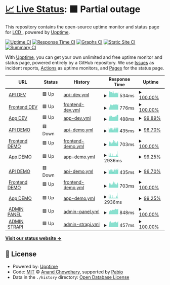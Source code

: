 # [📈 Live Status](https://LightingControl.github.io/devmonitor): <!--live status--> **🟧 Partial outage**

This repository contains the open-source uptime monitor and status page for [LCD ](https://LightingControl.github.io/devmonitor), powered by [Upptime](https://github.com/upptime/upptime).

[![Uptime CI](https://github.com/LightingControl/devmonitor/workflows/Uptime%20CI/badge.svg)](https://github.com/LightingControl/devmonitor/actions?query=workflow%3A%22Uptime+CI%22)
[![Response Time CI](https://github.com/LightingControl/devmonitor/workflows/Response%20Time%20CI/badge.svg)](https://github.com/LightingControl/devmonitor/actions?query=workflow%3A%22Response+Time+CI%22)
[![Graphs CI](https://github.com/LightingControl/devmonitor/workflows/Graphs%20CI/badge.svg)](https://github.com/LightingControl/devmonitor/actions?query=workflow%3A%22Graphs+CI%22)
[![Static Site CI](https://github.com/LightingControl/devmonitor/workflows/Static%20Site%20CI/badge.svg)](https://github.com/LightingControl/devmonitor/actions?query=workflow%3A%22Static+Site+CI%22)
[![Summary CI](https://github.com/LightingControl/devmonitor/workflows/Summary%20CI/badge.svg)](https://github.com/LightingControl/devmonitor/actions?query=workflow%3A%22Summary+CI%22)

With [Upptime](https://upptime.js.org), you can get your own unlimited and free uptime monitor and status page, powered entirely by a GitHub repository. We use [Issues](https://github.com/LightingControl/devmonitor/issues) as incident reports, [Actions](https://github.com/LightingControl/devmonitor/actions) as uptime monitors, and [Pages](https://LightingControl.github.io/devmonitor) for the status page.

<!--start: status pages-->
<!-- This summary is generated by Upptime (https://github.com/upptime/upptime) -->
<!-- Do not edit this manually, your changes will be overwritten -->
<!-- prettier-ignore -->
| URL | Status | History | Response Time | Uptime |
| --- | ------ | ------- | ------------- | ------ |
| <img alt="" src="https://icons.duckduckgo.com/ip3/api-dev.centro.network.ico" height="13"> [API DEV](https://api-dev.centro.network/swagger/index.html) | 🟩 Up | [api-dev.yml](https://github.com/LightingControl/devmonitor/commits/HEAD/history/api-dev.yml) | <details><summary><img alt="Response time graph" src="./graphs/api-dev/response-time-week.png" height="20"> 534ms</summary><br><a href="https://devmon.centro.network/history/api-dev"><img alt="Response time 1078" src="https://img.shields.io/endpoint?url=https%3A%2F%2Fraw.githubusercontent.com%2FLightingControl%2Fdevmonitor%2FHEAD%2Fapi%2Fapi-dev%2Fresponse-time.json"></a><br><a href="https://devmon.centro.network/history/api-dev"><img alt="24-hour response time 690" src="https://img.shields.io/endpoint?url=https%3A%2F%2Fraw.githubusercontent.com%2FLightingControl%2Fdevmonitor%2FHEAD%2Fapi%2Fapi-dev%2Fresponse-time-day.json"></a><br><a href="https://devmon.centro.network/history/api-dev"><img alt="7-day response time 534" src="https://img.shields.io/endpoint?url=https%3A%2F%2Fraw.githubusercontent.com%2FLightingControl%2Fdevmonitor%2FHEAD%2Fapi%2Fapi-dev%2Fresponse-time-week.json"></a><br><a href="https://devmon.centro.network/history/api-dev"><img alt="30-day response time 1150" src="https://img.shields.io/endpoint?url=https%3A%2F%2Fraw.githubusercontent.com%2FLightingControl%2Fdevmonitor%2FHEAD%2Fapi%2Fapi-dev%2Fresponse-time-month.json"></a><br><a href="https://devmon.centro.network/history/api-dev"><img alt="1-year response time 1078" src="https://img.shields.io/endpoint?url=https%3A%2F%2Fraw.githubusercontent.com%2FLightingControl%2Fdevmonitor%2FHEAD%2Fapi%2Fapi-dev%2Fresponse-time-year.json"></a></details> | <details><summary><a href="https://devmon.centro.network/history/api-dev">100.00%</a></summary><a href="https://devmon.centro.network/history/api-dev"><img alt="All-time uptime 95.95%" src="https://img.shields.io/endpoint?url=https%3A%2F%2Fraw.githubusercontent.com%2FLightingControl%2Fdevmonitor%2FHEAD%2Fapi%2Fapi-dev%2Fuptime.json"></a><br><a href="https://devmon.centro.network/history/api-dev"><img alt="24-hour uptime 100.00%" src="https://img.shields.io/endpoint?url=https%3A%2F%2Fraw.githubusercontent.com%2FLightingControl%2Fdevmonitor%2FHEAD%2Fapi%2Fapi-dev%2Fuptime-day.json"></a><br><a href="https://devmon.centro.network/history/api-dev"><img alt="7-day uptime 100.00%" src="https://img.shields.io/endpoint?url=https%3A%2F%2Fraw.githubusercontent.com%2FLightingControl%2Fdevmonitor%2FHEAD%2Fapi%2Fapi-dev%2Fuptime-week.json"></a><br><a href="https://devmon.centro.network/history/api-dev"><img alt="30-day uptime 94.49%" src="https://img.shields.io/endpoint?url=https%3A%2F%2Fraw.githubusercontent.com%2FLightingControl%2Fdevmonitor%2FHEAD%2Fapi%2Fapi-dev%2Fuptime-month.json"></a><br><a href="https://devmon.centro.network/history/api-dev"><img alt="1-year uptime 95.95%" src="https://img.shields.io/endpoint?url=https%3A%2F%2Fraw.githubusercontent.com%2FLightingControl%2Fdevmonitor%2FHEAD%2Fapi%2Fapi-dev%2Fuptime-year.json"></a></details>
| <img alt="" src="https://icons.duckduckgo.com/ip3/dev.centro.network.ico" height="13"> [Frontend DEV](https://dev.centro.network) | 🟩 Up | [frontend-dev.yml](https://github.com/LightingControl/devmonitor/commits/HEAD/history/frontend-dev.yml) | <details><summary><img alt="Response time graph" src="./graphs/frontend-dev/response-time-week.png" height="20"> 776ms</summary><br><a href="https://devmon.centro.network/history/frontend-dev"><img alt="Response time 897" src="https://img.shields.io/endpoint?url=https%3A%2F%2Fraw.githubusercontent.com%2FLightingControl%2Fdevmonitor%2FHEAD%2Fapi%2Ffrontend-dev%2Fresponse-time.json"></a><br><a href="https://devmon.centro.network/history/frontend-dev"><img alt="24-hour response time 911" src="https://img.shields.io/endpoint?url=https%3A%2F%2Fraw.githubusercontent.com%2FLightingControl%2Fdevmonitor%2FHEAD%2Fapi%2Ffrontend-dev%2Fresponse-time-day.json"></a><br><a href="https://devmon.centro.network/history/frontend-dev"><img alt="7-day response time 776" src="https://img.shields.io/endpoint?url=https%3A%2F%2Fraw.githubusercontent.com%2FLightingControl%2Fdevmonitor%2FHEAD%2Fapi%2Ffrontend-dev%2Fresponse-time-week.json"></a><br><a href="https://devmon.centro.network/history/frontend-dev"><img alt="30-day response time 873" src="https://img.shields.io/endpoint?url=https%3A%2F%2Fraw.githubusercontent.com%2FLightingControl%2Fdevmonitor%2FHEAD%2Fapi%2Ffrontend-dev%2Fresponse-time-month.json"></a><br><a href="https://devmon.centro.network/history/frontend-dev"><img alt="1-year response time 897" src="https://img.shields.io/endpoint?url=https%3A%2F%2Fraw.githubusercontent.com%2FLightingControl%2Fdevmonitor%2FHEAD%2Fapi%2Ffrontend-dev%2Fresponse-time-year.json"></a></details> | <details><summary><a href="https://devmon.centro.network/history/frontend-dev">100.00%</a></summary><a href="https://devmon.centro.network/history/frontend-dev"><img alt="All-time uptime 99.81%" src="https://img.shields.io/endpoint?url=https%3A%2F%2Fraw.githubusercontent.com%2FLightingControl%2Fdevmonitor%2FHEAD%2Fapi%2Ffrontend-dev%2Fuptime.json"></a><br><a href="https://devmon.centro.network/history/frontend-dev"><img alt="24-hour uptime 100.00%" src="https://img.shields.io/endpoint?url=https%3A%2F%2Fraw.githubusercontent.com%2FLightingControl%2Fdevmonitor%2FHEAD%2Fapi%2Ffrontend-dev%2Fuptime-day.json"></a><br><a href="https://devmon.centro.network/history/frontend-dev"><img alt="7-day uptime 100.00%" src="https://img.shields.io/endpoint?url=https%3A%2F%2Fraw.githubusercontent.com%2FLightingControl%2Fdevmonitor%2FHEAD%2Fapi%2Ffrontend-dev%2Fuptime-week.json"></a><br><a href="https://devmon.centro.network/history/frontend-dev"><img alt="30-day uptime 99.88%" src="https://img.shields.io/endpoint?url=https%3A%2F%2Fraw.githubusercontent.com%2FLightingControl%2Fdevmonitor%2FHEAD%2Fapi%2Ffrontend-dev%2Fuptime-month.json"></a><br><a href="https://devmon.centro.network/history/frontend-dev"><img alt="1-year uptime 99.81%" src="https://img.shields.io/endpoint?url=https%3A%2F%2Fraw.githubusercontent.com%2FLightingControl%2Fdevmonitor%2FHEAD%2Fapi%2Ffrontend-dev%2Fuptime-year.json"></a></details>
| <img alt="" src="https://icons.duckduckgo.com/ip3/app-dev.centro.network.ico" height="13"> [App DEV](https://app-dev.centro.network) | 🟩 Up | [app-dev.yml](https://github.com/LightingControl/devmonitor/commits/HEAD/history/app-dev.yml) | <details><summary><img alt="Response time graph" src="./graphs/app-dev/response-time-week.png" height="20"> 488ms</summary><br><a href="https://devmon.centro.network/history/app-dev"><img alt="Response time 486" src="https://img.shields.io/endpoint?url=https%3A%2F%2Fraw.githubusercontent.com%2FLightingControl%2Fdevmonitor%2FHEAD%2Fapi%2Fapp-dev%2Fresponse-time.json"></a><br><a href="https://devmon.centro.network/history/app-dev"><img alt="24-hour response time 627" src="https://img.shields.io/endpoint?url=https%3A%2F%2Fraw.githubusercontent.com%2FLightingControl%2Fdevmonitor%2FHEAD%2Fapi%2Fapp-dev%2Fresponse-time-day.json"></a><br><a href="https://devmon.centro.network/history/app-dev"><img alt="7-day response time 488" src="https://img.shields.io/endpoint?url=https%3A%2F%2Fraw.githubusercontent.com%2FLightingControl%2Fdevmonitor%2FHEAD%2Fapi%2Fapp-dev%2Fresponse-time-week.json"></a><br><a href="https://devmon.centro.network/history/app-dev"><img alt="30-day response time 486" src="https://img.shields.io/endpoint?url=https%3A%2F%2Fraw.githubusercontent.com%2FLightingControl%2Fdevmonitor%2FHEAD%2Fapi%2Fapp-dev%2Fresponse-time-month.json"></a><br><a href="https://devmon.centro.network/history/app-dev"><img alt="1-year response time 486" src="https://img.shields.io/endpoint?url=https%3A%2F%2Fraw.githubusercontent.com%2FLightingControl%2Fdevmonitor%2FHEAD%2Fapi%2Fapp-dev%2Fresponse-time-year.json"></a></details> | <details><summary><a href="https://devmon.centro.network/history/app-dev">99.89%</a></summary><a href="https://devmon.centro.network/history/app-dev"><img alt="All-time uptime 45.83%" src="https://img.shields.io/endpoint?url=https%3A%2F%2Fraw.githubusercontent.com%2FLightingControl%2Fdevmonitor%2FHEAD%2Fapi%2Fapp-dev%2Fuptime.json"></a><br><a href="https://devmon.centro.network/history/app-dev"><img alt="24-hour uptime 100.00%" src="https://img.shields.io/endpoint?url=https%3A%2F%2Fraw.githubusercontent.com%2FLightingControl%2Fdevmonitor%2FHEAD%2Fapi%2Fapp-dev%2Fuptime-day.json"></a><br><a href="https://devmon.centro.network/history/app-dev"><img alt="7-day uptime 99.89%" src="https://img.shields.io/endpoint?url=https%3A%2F%2Fraw.githubusercontent.com%2FLightingControl%2Fdevmonitor%2FHEAD%2Fapi%2Fapp-dev%2Fuptime-week.json"></a><br><a href="https://devmon.centro.network/history/app-dev"><img alt="30-day uptime 74.61%" src="https://img.shields.io/endpoint?url=https%3A%2F%2Fraw.githubusercontent.com%2FLightingControl%2Fdevmonitor%2FHEAD%2Fapi%2Fapp-dev%2Fuptime-month.json"></a><br><a href="https://devmon.centro.network/history/app-dev"><img alt="1-year uptime 45.83%" src="https://img.shields.io/endpoint?url=https%3A%2F%2Fraw.githubusercontent.com%2FLightingControl%2Fdevmonitor%2FHEAD%2Fapi%2Fapp-dev%2Fuptime-year.json"></a></details>
| <img alt="" src="https://icons.duckduckgo.com/ip3/api-demo.centro.network.ico" height="13"> [API DEMO](https://api-demo.centro.network/swagger/index.html) | 🟥 Down | [api-demo.yml](https://github.com/LightingControl/devmonitor/commits/HEAD/history/api-demo.yml) | <details><summary><img alt="Response time graph" src="./graphs/api-demo/response-time-week.png" height="20"> 435ms</summary><br><a href="https://devmon.centro.network/history/api-demo"><img alt="Response time 412" src="https://img.shields.io/endpoint?url=https%3A%2F%2Fraw.githubusercontent.com%2FLightingControl%2Fdevmonitor%2FHEAD%2Fapi%2Fapi-demo%2Fresponse-time.json"></a><br><a href="https://devmon.centro.network/history/api-demo"><img alt="24-hour response time 474" src="https://img.shields.io/endpoint?url=https%3A%2F%2Fraw.githubusercontent.com%2FLightingControl%2Fdevmonitor%2FHEAD%2Fapi%2Fapi-demo%2Fresponse-time-day.json"></a><br><a href="https://devmon.centro.network/history/api-demo"><img alt="7-day response time 435" src="https://img.shields.io/endpoint?url=https%3A%2F%2Fraw.githubusercontent.com%2FLightingControl%2Fdevmonitor%2FHEAD%2Fapi%2Fapi-demo%2Fresponse-time-week.json"></a><br><a href="https://devmon.centro.network/history/api-demo"><img alt="30-day response time 432" src="https://img.shields.io/endpoint?url=https%3A%2F%2Fraw.githubusercontent.com%2FLightingControl%2Fdevmonitor%2FHEAD%2Fapi%2Fapi-demo%2Fresponse-time-month.json"></a><br><a href="https://devmon.centro.network/history/api-demo"><img alt="1-year response time 412" src="https://img.shields.io/endpoint?url=https%3A%2F%2Fraw.githubusercontent.com%2FLightingControl%2Fdevmonitor%2FHEAD%2Fapi%2Fapi-demo%2Fresponse-time-year.json"></a></details> | <details><summary><a href="https://devmon.centro.network/history/api-demo">96.70%</a></summary><a href="https://devmon.centro.network/history/api-demo"><img alt="All-time uptime 97.52%" src="https://img.shields.io/endpoint?url=https%3A%2F%2Fraw.githubusercontent.com%2FLightingControl%2Fdevmonitor%2FHEAD%2Fapi%2Fapi-demo%2Fuptime.json"></a><br><a href="https://devmon.centro.network/history/api-demo"><img alt="24-hour uptime 97.82%" src="https://img.shields.io/endpoint?url=https%3A%2F%2Fraw.githubusercontent.com%2FLightingControl%2Fdevmonitor%2FHEAD%2Fapi%2Fapi-demo%2Fuptime-day.json"></a><br><a href="https://devmon.centro.network/history/api-demo"><img alt="7-day uptime 96.70%" src="https://img.shields.io/endpoint?url=https%3A%2F%2Fraw.githubusercontent.com%2FLightingControl%2Fdevmonitor%2FHEAD%2Fapi%2Fapi-demo%2Fuptime-week.json"></a><br><a href="https://devmon.centro.network/history/api-demo"><img alt="30-day uptime 97.97%" src="https://img.shields.io/endpoint?url=https%3A%2F%2Fraw.githubusercontent.com%2FLightingControl%2Fdevmonitor%2FHEAD%2Fapi%2Fapi-demo%2Fuptime-month.json"></a><br><a href="https://devmon.centro.network/history/api-demo"><img alt="1-year uptime 97.52%" src="https://img.shields.io/endpoint?url=https%3A%2F%2Fraw.githubusercontent.com%2FLightingControl%2Fdevmonitor%2FHEAD%2Fapi%2Fapi-demo%2Fuptime-year.json"></a></details>
| <img alt="" src="https://icons.duckduckgo.com/ip3/demo.centro.network.ico" height="13"> [Frontend DEMO](https://demo.centro.network) | 🟩 Up | [frontend-demo.yml](https://github.com/LightingControl/devmonitor/commits/HEAD/history/frontend-demo.yml) | <details><summary><img alt="Response time graph" src="./graphs/frontend-demo/response-time-week.png" height="20"> 703ms</summary><br><a href="https://devmon.centro.network/history/frontend-demo"><img alt="Response time 1301" src="https://img.shields.io/endpoint?url=https%3A%2F%2Fraw.githubusercontent.com%2FLightingControl%2Fdevmonitor%2FHEAD%2Fapi%2Ffrontend-demo%2Fresponse-time.json"></a><br><a href="https://devmon.centro.network/history/frontend-demo"><img alt="24-hour response time 774" src="https://img.shields.io/endpoint?url=https%3A%2F%2Fraw.githubusercontent.com%2FLightingControl%2Fdevmonitor%2FHEAD%2Fapi%2Ffrontend-demo%2Fresponse-time-day.json"></a><br><a href="https://devmon.centro.network/history/frontend-demo"><img alt="7-day response time 703" src="https://img.shields.io/endpoint?url=https%3A%2F%2Fraw.githubusercontent.com%2FLightingControl%2Fdevmonitor%2FHEAD%2Fapi%2Ffrontend-demo%2Fresponse-time-week.json"></a><br><a href="https://devmon.centro.network/history/frontend-demo"><img alt="30-day response time 1403" src="https://img.shields.io/endpoint?url=https%3A%2F%2Fraw.githubusercontent.com%2FLightingControl%2Fdevmonitor%2FHEAD%2Fapi%2Ffrontend-demo%2Fresponse-time-month.json"></a><br><a href="https://devmon.centro.network/history/frontend-demo"><img alt="1-year response time 1301" src="https://img.shields.io/endpoint?url=https%3A%2F%2Fraw.githubusercontent.com%2FLightingControl%2Fdevmonitor%2FHEAD%2Fapi%2Ffrontend-demo%2Fresponse-time-year.json"></a></details> | <details><summary><a href="https://devmon.centro.network/history/frontend-demo">100.00%</a></summary><a href="https://devmon.centro.network/history/frontend-demo"><img alt="All-time uptime 99.85%" src="https://img.shields.io/endpoint?url=https%3A%2F%2Fraw.githubusercontent.com%2FLightingControl%2Fdevmonitor%2FHEAD%2Fapi%2Ffrontend-demo%2Fuptime.json"></a><br><a href="https://devmon.centro.network/history/frontend-demo"><img alt="24-hour uptime 100.00%" src="https://img.shields.io/endpoint?url=https%3A%2F%2Fraw.githubusercontent.com%2FLightingControl%2Fdevmonitor%2FHEAD%2Fapi%2Ffrontend-demo%2Fuptime-day.json"></a><br><a href="https://devmon.centro.network/history/frontend-demo"><img alt="7-day uptime 100.00%" src="https://img.shields.io/endpoint?url=https%3A%2F%2Fraw.githubusercontent.com%2FLightingControl%2Fdevmonitor%2FHEAD%2Fapi%2Ffrontend-demo%2Fuptime-week.json"></a><br><a href="https://devmon.centro.network/history/frontend-demo"><img alt="30-day uptime 99.76%" src="https://img.shields.io/endpoint?url=https%3A%2F%2Fraw.githubusercontent.com%2FLightingControl%2Fdevmonitor%2FHEAD%2Fapi%2Ffrontend-demo%2Fuptime-month.json"></a><br><a href="https://devmon.centro.network/history/frontend-demo"><img alt="1-year uptime 99.85%" src="https://img.shields.io/endpoint?url=https%3A%2F%2Fraw.githubusercontent.com%2FLightingControl%2Fdevmonitor%2FHEAD%2Fapi%2Ffrontend-demo%2Fuptime-year.json"></a></details>
| <img alt="" src="https://icons.duckduckgo.com/ip3/app-demo.centro.network.ico" height="13"> [App DEMO](https://app-demo.centro.network) | 🟩 Up | [app-demo.yml](https://github.com/LightingControl/devmonitor/commits/HEAD/history/app-demo.yml) | <details><summary><img alt="Response time graph" src="./graphs/app-demo/response-time-week.png" height="20"> 2936ms</summary><br><a href="https://devmon.centro.network/history/app-demo"><img alt="Response time 4655" src="https://img.shields.io/endpoint?url=https%3A%2F%2Fraw.githubusercontent.com%2FLightingControl%2Fdevmonitor%2FHEAD%2Fapi%2Fapp-demo%2Fresponse-time.json"></a><br><a href="https://devmon.centro.network/history/app-demo"><img alt="24-hour response time 1660" src="https://img.shields.io/endpoint?url=https%3A%2F%2Fraw.githubusercontent.com%2FLightingControl%2Fdevmonitor%2FHEAD%2Fapi%2Fapp-demo%2Fresponse-time-day.json"></a><br><a href="https://devmon.centro.network/history/app-demo"><img alt="7-day response time 2936" src="https://img.shields.io/endpoint?url=https%3A%2F%2Fraw.githubusercontent.com%2FLightingControl%2Fdevmonitor%2FHEAD%2Fapi%2Fapp-demo%2Fresponse-time-week.json"></a><br><a href="https://devmon.centro.network/history/app-demo"><img alt="30-day response time 4780" src="https://img.shields.io/endpoint?url=https%3A%2F%2Fraw.githubusercontent.com%2FLightingControl%2Fdevmonitor%2FHEAD%2Fapi%2Fapp-demo%2Fresponse-time-month.json"></a><br><a href="https://devmon.centro.network/history/app-demo"><img alt="1-year response time 4655" src="https://img.shields.io/endpoint?url=https%3A%2F%2Fraw.githubusercontent.com%2FLightingControl%2Fdevmonitor%2FHEAD%2Fapi%2Fapp-demo%2Fresponse-time-year.json"></a></details> | <details><summary><a href="https://devmon.centro.network/history/app-demo">99.25%</a></summary><a href="https://devmon.centro.network/history/app-demo"><img alt="All-time uptime 98.95%" src="https://img.shields.io/endpoint?url=https%3A%2F%2Fraw.githubusercontent.com%2FLightingControl%2Fdevmonitor%2FHEAD%2Fapi%2Fapp-demo%2Fuptime.json"></a><br><a href="https://devmon.centro.network/history/app-demo"><img alt="24-hour uptime 100.00%" src="https://img.shields.io/endpoint?url=https%3A%2F%2Fraw.githubusercontent.com%2FLightingControl%2Fdevmonitor%2FHEAD%2Fapi%2Fapp-demo%2Fuptime-day.json"></a><br><a href="https://devmon.centro.network/history/app-demo"><img alt="7-day uptime 99.25%" src="https://img.shields.io/endpoint?url=https%3A%2F%2Fraw.githubusercontent.com%2FLightingControl%2Fdevmonitor%2FHEAD%2Fapi%2Fapp-demo%2Fuptime-week.json"></a><br><a href="https://devmon.centro.network/history/app-demo"><img alt="30-day uptime 98.94%" src="https://img.shields.io/endpoint?url=https%3A%2F%2Fraw.githubusercontent.com%2FLightingControl%2Fdevmonitor%2FHEAD%2Fapi%2Fapp-demo%2Fuptime-month.json"></a><br><a href="https://devmon.centro.network/history/app-demo"><img alt="1-year uptime 98.95%" src="https://img.shields.io/endpoint?url=https%3A%2F%2Fraw.githubusercontent.com%2FLightingControl%2Fdevmonitor%2FHEAD%2Fapi%2Fapp-demo%2Fuptime-year.json"></a></details>
| <img alt="" src="https://icons.duckduckgo.com/ip3/api-demo.centro.network.ico" height="13"> [API DEMO](https://api-demo.centro.network/swagger/index.html) | 🟥 Down | [api-demo.yml](https://github.com/LightingControl/devmonitor/commits/HEAD/history/api-demo.yml) | <details><summary><img alt="Response time graph" src="./graphs/api-demo/response-time-week.png" height="20"> 435ms</summary><br><a href="https://devmon.centro.network/history/api-demo"><img alt="Response time 412" src="https://img.shields.io/endpoint?url=https%3A%2F%2Fraw.githubusercontent.com%2FLightingControl%2Fdevmonitor%2FHEAD%2Fapi%2Fapi-demo%2Fresponse-time.json"></a><br><a href="https://devmon.centro.network/history/api-demo"><img alt="24-hour response time 474" src="https://img.shields.io/endpoint?url=https%3A%2F%2Fraw.githubusercontent.com%2FLightingControl%2Fdevmonitor%2FHEAD%2Fapi%2Fapi-demo%2Fresponse-time-day.json"></a><br><a href="https://devmon.centro.network/history/api-demo"><img alt="7-day response time 435" src="https://img.shields.io/endpoint?url=https%3A%2F%2Fraw.githubusercontent.com%2FLightingControl%2Fdevmonitor%2FHEAD%2Fapi%2Fapi-demo%2Fresponse-time-week.json"></a><br><a href="https://devmon.centro.network/history/api-demo"><img alt="30-day response time 432" src="https://img.shields.io/endpoint?url=https%3A%2F%2Fraw.githubusercontent.com%2FLightingControl%2Fdevmonitor%2FHEAD%2Fapi%2Fapi-demo%2Fresponse-time-month.json"></a><br><a href="https://devmon.centro.network/history/api-demo"><img alt="1-year response time 412" src="https://img.shields.io/endpoint?url=https%3A%2F%2Fraw.githubusercontent.com%2FLightingControl%2Fdevmonitor%2FHEAD%2Fapi%2Fapi-demo%2Fresponse-time-year.json"></a></details> | <details><summary><a href="https://devmon.centro.network/history/api-demo">96.70%</a></summary><a href="https://devmon.centro.network/history/api-demo"><img alt="All-time uptime 97.52%" src="https://img.shields.io/endpoint?url=https%3A%2F%2Fraw.githubusercontent.com%2FLightingControl%2Fdevmonitor%2FHEAD%2Fapi%2Fapi-demo%2Fuptime.json"></a><br><a href="https://devmon.centro.network/history/api-demo"><img alt="24-hour uptime 97.82%" src="https://img.shields.io/endpoint?url=https%3A%2F%2Fraw.githubusercontent.com%2FLightingControl%2Fdevmonitor%2FHEAD%2Fapi%2Fapi-demo%2Fuptime-day.json"></a><br><a href="https://devmon.centro.network/history/api-demo"><img alt="7-day uptime 96.70%" src="https://img.shields.io/endpoint?url=https%3A%2F%2Fraw.githubusercontent.com%2FLightingControl%2Fdevmonitor%2FHEAD%2Fapi%2Fapi-demo%2Fuptime-week.json"></a><br><a href="https://devmon.centro.network/history/api-demo"><img alt="30-day uptime 97.97%" src="https://img.shields.io/endpoint?url=https%3A%2F%2Fraw.githubusercontent.com%2FLightingControl%2Fdevmonitor%2FHEAD%2Fapi%2Fapi-demo%2Fuptime-month.json"></a><br><a href="https://devmon.centro.network/history/api-demo"><img alt="1-year uptime 97.52%" src="https://img.shields.io/endpoint?url=https%3A%2F%2Fraw.githubusercontent.com%2FLightingControl%2Fdevmonitor%2FHEAD%2Fapi%2Fapi-demo%2Fuptime-year.json"></a></details>
| <img alt="" src="https://icons.duckduckgo.com/ip3/demo.centro.network.ico" height="13"> [Frontend DEMO](https://demo.centro.network) | 🟩 Up | [frontend-demo.yml](https://github.com/LightingControl/devmonitor/commits/HEAD/history/frontend-demo.yml) | <details><summary><img alt="Response time graph" src="./graphs/frontend-demo/response-time-week.png" height="20"> 703ms</summary><br><a href="https://devmon.centro.network/history/frontend-demo"><img alt="Response time 1301" src="https://img.shields.io/endpoint?url=https%3A%2F%2Fraw.githubusercontent.com%2FLightingControl%2Fdevmonitor%2FHEAD%2Fapi%2Ffrontend-demo%2Fresponse-time.json"></a><br><a href="https://devmon.centro.network/history/frontend-demo"><img alt="24-hour response time 774" src="https://img.shields.io/endpoint?url=https%3A%2F%2Fraw.githubusercontent.com%2FLightingControl%2Fdevmonitor%2FHEAD%2Fapi%2Ffrontend-demo%2Fresponse-time-day.json"></a><br><a href="https://devmon.centro.network/history/frontend-demo"><img alt="7-day response time 703" src="https://img.shields.io/endpoint?url=https%3A%2F%2Fraw.githubusercontent.com%2FLightingControl%2Fdevmonitor%2FHEAD%2Fapi%2Ffrontend-demo%2Fresponse-time-week.json"></a><br><a href="https://devmon.centro.network/history/frontend-demo"><img alt="30-day response time 1403" src="https://img.shields.io/endpoint?url=https%3A%2F%2Fraw.githubusercontent.com%2FLightingControl%2Fdevmonitor%2FHEAD%2Fapi%2Ffrontend-demo%2Fresponse-time-month.json"></a><br><a href="https://devmon.centro.network/history/frontend-demo"><img alt="1-year response time 1301" src="https://img.shields.io/endpoint?url=https%3A%2F%2Fraw.githubusercontent.com%2FLightingControl%2Fdevmonitor%2FHEAD%2Fapi%2Ffrontend-demo%2Fresponse-time-year.json"></a></details> | <details><summary><a href="https://devmon.centro.network/history/frontend-demo">100.00%</a></summary><a href="https://devmon.centro.network/history/frontend-demo"><img alt="All-time uptime 99.85%" src="https://img.shields.io/endpoint?url=https%3A%2F%2Fraw.githubusercontent.com%2FLightingControl%2Fdevmonitor%2FHEAD%2Fapi%2Ffrontend-demo%2Fuptime.json"></a><br><a href="https://devmon.centro.network/history/frontend-demo"><img alt="24-hour uptime 100.00%" src="https://img.shields.io/endpoint?url=https%3A%2F%2Fraw.githubusercontent.com%2FLightingControl%2Fdevmonitor%2FHEAD%2Fapi%2Ffrontend-demo%2Fuptime-day.json"></a><br><a href="https://devmon.centro.network/history/frontend-demo"><img alt="7-day uptime 100.00%" src="https://img.shields.io/endpoint?url=https%3A%2F%2Fraw.githubusercontent.com%2FLightingControl%2Fdevmonitor%2FHEAD%2Fapi%2Ffrontend-demo%2Fuptime-week.json"></a><br><a href="https://devmon.centro.network/history/frontend-demo"><img alt="30-day uptime 99.76%" src="https://img.shields.io/endpoint?url=https%3A%2F%2Fraw.githubusercontent.com%2FLightingControl%2Fdevmonitor%2FHEAD%2Fapi%2Ffrontend-demo%2Fuptime-month.json"></a><br><a href="https://devmon.centro.network/history/frontend-demo"><img alt="1-year uptime 99.85%" src="https://img.shields.io/endpoint?url=https%3A%2F%2Fraw.githubusercontent.com%2FLightingControl%2Fdevmonitor%2FHEAD%2Fapi%2Ffrontend-demo%2Fuptime-year.json"></a></details>
| <img alt="" src="https://icons.duckduckgo.com/ip3/app-demo.centro.network.ico" height="13"> [App DEMO](https://app-demo.centro.network) | 🟩 Up | [app-demo.yml](https://github.com/LightingControl/devmonitor/commits/HEAD/history/app-demo.yml) | <details><summary><img alt="Response time graph" src="./graphs/app-demo/response-time-week.png" height="20"> 2936ms</summary><br><a href="https://devmon.centro.network/history/app-demo"><img alt="Response time 4655" src="https://img.shields.io/endpoint?url=https%3A%2F%2Fraw.githubusercontent.com%2FLightingControl%2Fdevmonitor%2FHEAD%2Fapi%2Fapp-demo%2Fresponse-time.json"></a><br><a href="https://devmon.centro.network/history/app-demo"><img alt="24-hour response time 1660" src="https://img.shields.io/endpoint?url=https%3A%2F%2Fraw.githubusercontent.com%2FLightingControl%2Fdevmonitor%2FHEAD%2Fapi%2Fapp-demo%2Fresponse-time-day.json"></a><br><a href="https://devmon.centro.network/history/app-demo"><img alt="7-day response time 2936" src="https://img.shields.io/endpoint?url=https%3A%2F%2Fraw.githubusercontent.com%2FLightingControl%2Fdevmonitor%2FHEAD%2Fapi%2Fapp-demo%2Fresponse-time-week.json"></a><br><a href="https://devmon.centro.network/history/app-demo"><img alt="30-day response time 4780" src="https://img.shields.io/endpoint?url=https%3A%2F%2Fraw.githubusercontent.com%2FLightingControl%2Fdevmonitor%2FHEAD%2Fapi%2Fapp-demo%2Fresponse-time-month.json"></a><br><a href="https://devmon.centro.network/history/app-demo"><img alt="1-year response time 4655" src="https://img.shields.io/endpoint?url=https%3A%2F%2Fraw.githubusercontent.com%2FLightingControl%2Fdevmonitor%2FHEAD%2Fapi%2Fapp-demo%2Fresponse-time-year.json"></a></details> | <details><summary><a href="https://devmon.centro.network/history/app-demo">99.25%</a></summary><a href="https://devmon.centro.network/history/app-demo"><img alt="All-time uptime 98.95%" src="https://img.shields.io/endpoint?url=https%3A%2F%2Fraw.githubusercontent.com%2FLightingControl%2Fdevmonitor%2FHEAD%2Fapi%2Fapp-demo%2Fuptime.json"></a><br><a href="https://devmon.centro.network/history/app-demo"><img alt="24-hour uptime 100.00%" src="https://img.shields.io/endpoint?url=https%3A%2F%2Fraw.githubusercontent.com%2FLightingControl%2Fdevmonitor%2FHEAD%2Fapi%2Fapp-demo%2Fuptime-day.json"></a><br><a href="https://devmon.centro.network/history/app-demo"><img alt="7-day uptime 99.25%" src="https://img.shields.io/endpoint?url=https%3A%2F%2Fraw.githubusercontent.com%2FLightingControl%2Fdevmonitor%2FHEAD%2Fapi%2Fapp-demo%2Fuptime-week.json"></a><br><a href="https://devmon.centro.network/history/app-demo"><img alt="30-day uptime 98.94%" src="https://img.shields.io/endpoint?url=https%3A%2F%2Fraw.githubusercontent.com%2FLightingControl%2Fdevmonitor%2FHEAD%2Fapi%2Fapp-demo%2Fuptime-month.json"></a><br><a href="https://devmon.centro.network/history/app-demo"><img alt="1-year uptime 98.95%" src="https://img.shields.io/endpoint?url=https%3A%2F%2Fraw.githubusercontent.com%2FLightingControl%2Fdevmonitor%2FHEAD%2Fapi%2Fapp-demo%2Fuptime-year.json"></a></details>
| <img alt="" src="https://icons.duckduckgo.com/ip3/admin.centro.network.ico" height="13"> [ADMIN PANEL](https://admin.centro.network) | 🟩 Up | [admin-panel.yml](https://github.com/LightingControl/devmonitor/commits/HEAD/history/admin-panel.yml) | <details><summary><img alt="Response time graph" src="./graphs/admin-panel/response-time-week.png" height="20"> 848ms</summary><br><a href="https://devmon.centro.network/history/admin-panel"><img alt="Response time 774" src="https://img.shields.io/endpoint?url=https%3A%2F%2Fraw.githubusercontent.com%2FLightingControl%2Fdevmonitor%2FHEAD%2Fapi%2Fadmin-panel%2Fresponse-time.json"></a><br><a href="https://devmon.centro.network/history/admin-panel"><img alt="24-hour response time 1040" src="https://img.shields.io/endpoint?url=https%3A%2F%2Fraw.githubusercontent.com%2FLightingControl%2Fdevmonitor%2FHEAD%2Fapi%2Fadmin-panel%2Fresponse-time-day.json"></a><br><a href="https://devmon.centro.network/history/admin-panel"><img alt="7-day response time 848" src="https://img.shields.io/endpoint?url=https%3A%2F%2Fraw.githubusercontent.com%2FLightingControl%2Fdevmonitor%2FHEAD%2Fapi%2Fadmin-panel%2Fresponse-time-week.json"></a><br><a href="https://devmon.centro.network/history/admin-panel"><img alt="30-day response time 816" src="https://img.shields.io/endpoint?url=https%3A%2F%2Fraw.githubusercontent.com%2FLightingControl%2Fdevmonitor%2FHEAD%2Fapi%2Fadmin-panel%2Fresponse-time-month.json"></a><br><a href="https://devmon.centro.network/history/admin-panel"><img alt="1-year response time 774" src="https://img.shields.io/endpoint?url=https%3A%2F%2Fraw.githubusercontent.com%2FLightingControl%2Fdevmonitor%2FHEAD%2Fapi%2Fadmin-panel%2Fresponse-time-year.json"></a></details> | <details><summary><a href="https://devmon.centro.network/history/admin-panel">100.00%</a></summary><a href="https://devmon.centro.network/history/admin-panel"><img alt="All-time uptime 98.77%" src="https://img.shields.io/endpoint?url=https%3A%2F%2Fraw.githubusercontent.com%2FLightingControl%2Fdevmonitor%2FHEAD%2Fapi%2Fadmin-panel%2Fuptime.json"></a><br><a href="https://devmon.centro.network/history/admin-panel"><img alt="24-hour uptime 100.00%" src="https://img.shields.io/endpoint?url=https%3A%2F%2Fraw.githubusercontent.com%2FLightingControl%2Fdevmonitor%2FHEAD%2Fapi%2Fadmin-panel%2Fuptime-day.json"></a><br><a href="https://devmon.centro.network/history/admin-panel"><img alt="7-day uptime 100.00%" src="https://img.shields.io/endpoint?url=https%3A%2F%2Fraw.githubusercontent.com%2FLightingControl%2Fdevmonitor%2FHEAD%2Fapi%2Fadmin-panel%2Fuptime-week.json"></a><br><a href="https://devmon.centro.network/history/admin-panel"><img alt="30-day uptime 99.97%" src="https://img.shields.io/endpoint?url=https%3A%2F%2Fraw.githubusercontent.com%2FLightingControl%2Fdevmonitor%2FHEAD%2Fapi%2Fadmin-panel%2Fuptime-month.json"></a><br><a href="https://devmon.centro.network/history/admin-panel"><img alt="1-year uptime 98.77%" src="https://img.shields.io/endpoint?url=https%3A%2F%2Fraw.githubusercontent.com%2FLightingControl%2Fdevmonitor%2FHEAD%2Fapi%2Fadmin-panel%2Fuptime-year.json"></a></details>
| <img alt="" src="https://icons.duckduckgo.com/ip3/strapi.centro.network.ico" height="13"> [ADMIN STRAPI](https://strapi.centro.network) | 🟩 Up | [admin-strapi.yml](https://github.com/LightingControl/devmonitor/commits/HEAD/history/admin-strapi.yml) | <details><summary><img alt="Response time graph" src="./graphs/admin-strapi/response-time-week.png" height="20"> 457ms</summary><br><a href="https://devmon.centro.network/history/admin-strapi"><img alt="Response time 449" src="https://img.shields.io/endpoint?url=https%3A%2F%2Fraw.githubusercontent.com%2FLightingControl%2Fdevmonitor%2FHEAD%2Fapi%2Fadmin-strapi%2Fresponse-time.json"></a><br><a href="https://devmon.centro.network/history/admin-strapi"><img alt="24-hour response time 540" src="https://img.shields.io/endpoint?url=https%3A%2F%2Fraw.githubusercontent.com%2FLightingControl%2Fdevmonitor%2FHEAD%2Fapi%2Fadmin-strapi%2Fresponse-time-day.json"></a><br><a href="https://devmon.centro.network/history/admin-strapi"><img alt="7-day response time 457" src="https://img.shields.io/endpoint?url=https%3A%2F%2Fraw.githubusercontent.com%2FLightingControl%2Fdevmonitor%2FHEAD%2Fapi%2Fadmin-strapi%2Fresponse-time-week.json"></a><br><a href="https://devmon.centro.network/history/admin-strapi"><img alt="30-day response time 467" src="https://img.shields.io/endpoint?url=https%3A%2F%2Fraw.githubusercontent.com%2FLightingControl%2Fdevmonitor%2FHEAD%2Fapi%2Fadmin-strapi%2Fresponse-time-month.json"></a><br><a href="https://devmon.centro.network/history/admin-strapi"><img alt="1-year response time 449" src="https://img.shields.io/endpoint?url=https%3A%2F%2Fraw.githubusercontent.com%2FLightingControl%2Fdevmonitor%2FHEAD%2Fapi%2Fadmin-strapi%2Fresponse-time-year.json"></a></details> | <details><summary><a href="https://devmon.centro.network/history/admin-strapi">100.00%</a></summary><a href="https://devmon.centro.network/history/admin-strapi"><img alt="All-time uptime 99.68%" src="https://img.shields.io/endpoint?url=https%3A%2F%2Fraw.githubusercontent.com%2FLightingControl%2Fdevmonitor%2FHEAD%2Fapi%2Fadmin-strapi%2Fuptime.json"></a><br><a href="https://devmon.centro.network/history/admin-strapi"><img alt="24-hour uptime 100.00%" src="https://img.shields.io/endpoint?url=https%3A%2F%2Fraw.githubusercontent.com%2FLightingControl%2Fdevmonitor%2FHEAD%2Fapi%2Fadmin-strapi%2Fuptime-day.json"></a><br><a href="https://devmon.centro.network/history/admin-strapi"><img alt="7-day uptime 100.00%" src="https://img.shields.io/endpoint?url=https%3A%2F%2Fraw.githubusercontent.com%2FLightingControl%2Fdevmonitor%2FHEAD%2Fapi%2Fadmin-strapi%2Fuptime-week.json"></a><br><a href="https://devmon.centro.network/history/admin-strapi"><img alt="30-day uptime 99.83%" src="https://img.shields.io/endpoint?url=https%3A%2F%2Fraw.githubusercontent.com%2FLightingControl%2Fdevmonitor%2FHEAD%2Fapi%2Fadmin-strapi%2Fuptime-month.json"></a><br><a href="https://devmon.centro.network/history/admin-strapi"><img alt="1-year uptime 99.68%" src="https://img.shields.io/endpoint?url=https%3A%2F%2Fraw.githubusercontent.com%2FLightingControl%2Fdevmonitor%2FHEAD%2Fapi%2Fadmin-strapi%2Fuptime-year.json"></a></details>

<!--end: status pages-->

[**Visit our status website →**](https://LightingControl.github.io/devmonitor)

## 📄 License

- Powered by: [Upptime](https://github.com/upptime/upptime)
- Code: [MIT](./LICENSE) © [Anand Chowdhary](https://anandchowdhary.com), supported by [Pabio](https://pabio.com)
- Data in the `./history` directory: [Open Database License](https://opendatacommons.org/licenses/odbl/1-0/)
